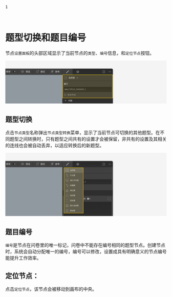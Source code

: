 ```index
1
```
```tag

```
```summary

```
# 题型切换和题目编号

节点`设置面板`的头部区域显示了当前节点的`类型`、`编号`信息，和`定位节点`按钮。

<img src='../assets/01questionSetting/01questionTypeAndNumber/section.png'>

## 题型切换
点击`节点类型`名称弹出`节点类型转换`菜单，显示了当前节点可切换的其他题型。在不同题型之间转换时，只有题型之间共有的设置才会被保留，非共有的设置及其相关的连线也会被自动丢弃，以适应转换后的新题型。

<img src='../assets/01questionSetting/01questionTypeAndNumber/switch.png'>

## 题目编号
`编号`是节点在问卷里的唯一标记，问卷中不能存在编号相同的题型节点。创建节点时，系统会自动分配唯一的编号，编号可以修改，设置成具有明确意义的节点编号能提升工作效率。

## 定位节点：
点击`定位节点`，该节点会被移动到画布的中央。
